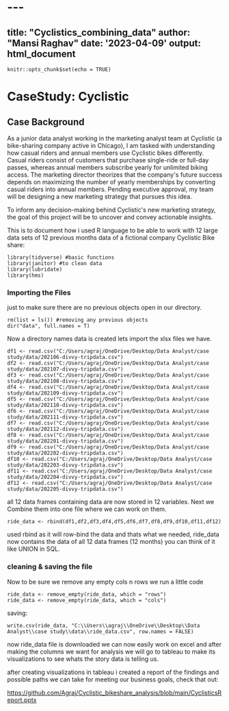 # ---
title: "Cyclistics_combining_data"
author: "Mansi Raghav"
date: '2023-04-09'
output: html_document
---

```{r setup, include=FALSE}
knitr::opts_chunk$set(echo = TRUE)
```

# CaseStudy: Cyclistic

## Case Background

As a junior data analyst working in the marketing analyst team at Cyclistic (a bike-sharing company active in Chicago), I am tasked with understanding how casual riders and annual members use Cyclistic bikes differently. Casual riders consist of customers that purchase single-ride or full-day passes, whereas annual members subscribe yearly for unlimited biking access. The marketing director theorizes that the company's future success depends on maximizing the number of yearly memberships by converting casual riders into annual members. Pending executive approval, my team will be designing a new marketing strategy that pursues this idea.

To inform any decision-making behind Cyclistic's new marketing strategy, the goal of this project will be to uncover and convey actionable insights.

This is to document how i used R language to be able to work with 12 large data sets of 12 previous months data of a fictional company Cyclistic Bike share:

```{r}
library(tidyverse) #basic functions
library(janitor) #to clean data
library(lubridate)
library(hms)
```

### Importing the Files

just to make sure there are no previous objects open in our directory.

```{r}
rm(list = ls()) #removing any previous objects
dir("data", full.names = T)
```

Now a directory names data is created lets import the xlsx files we have.
```{r}
df1 <- read.csv("C:/Users/agraj/OneDrive/Desktop/Data Analyst/case study/data/202106-divvy-tripdata.csv")
df2 <- read.csv("C:/Users/agraj/OneDrive/Desktop/Data Analyst/case study/data/202107-divvy-tripdata.csv")
df3 <- read.csv("C:/Users/agraj/OneDrive/Desktop/Data Analyst/case study/data/202108-divvy-tripdata.csv")
df4 <- read.csv("C:/Users/agraj/OneDrive/Desktop/Data Analyst/case study/data/202109-divvy-tripdata.csv")
df5 <- read.csv("C:/Users/agraj/OneDrive/Desktop/Data Analyst/case study/data/202110-divvy-tripdata.csv")
df6 <- read.csv("C:/Users/agraj/OneDrive/Desktop/Data Analyst/case study/data/202111-divvy-tripdata.csv")
df7 <- read.csv("C:/Users/agraj/OneDrive/Desktop/Data Analyst/case study/data/202112-divvy-tripdata.csv")
df8 <- read.csv("C:/Users/agraj/OneDrive/Desktop/Data Analyst/case study/data/202201-divvy-tripdata.csv")
df9 <- read.csv("C:/Users/agraj/OneDrive/Desktop/Data Analyst/case study/data/202202-divvy-tripdata.csv")
df10 <- read.csv("C:/Users/agraj/OneDrive/Desktop/Data Analyst/case study/data/202203-divvy-tripdata.csv")
df11 <- read.csv("C:/Users/agraj/OneDrive/Desktop/Data Analyst/case study/data/202204-divvy-tripdata.csv")
df12 <- read.csv("C:/Users/agraj/OneDrive/Desktop/Data Analyst/case study/data/202205-divvy-tripdata.csv")
```

all 12 data frames containing data are now stored in 12 variables. Next we Combine them into one file where we can work on them.

```{r}
ride_data <- rbind(df1,df2,df3,df4,df5,df6,df7,df8,df9,df10,df11,df12)
```
used rbind as it will row-bind the data and thats what we needed, ride_data now contains the data of all 12 data frames (12 months) you can think of it like UNION in SQL.

### cleaning & saving the file

Now to be sure we remove any empty cols n rows we run a little code

```{r}
ride_data <- remove_empty(ride_data, which = "rows")
ride_data <- remove_empty(ride_data, which = "cols")
```

saving:

```{r}
write.csv(ride_data, "C:\\Users\\agraj\\OneDrive\\Desktop\\Data Analyst\\case study\\data\\ride_data.csv", row.names = FALSE)
```

now ride_data file is downloaded we can now easily work on excel and after making the columns we want for analysis we will go to tableau to make its visualizations to see whats the story data is telling us.

after creating visualizations in tableau i created a report of the findings and possible paths we can take for meeting our business goals, check that out:

https://github.com/Agraj/Cyclistic_bikeshare_analysis/blob/main/CyclisticsReport.pptx
